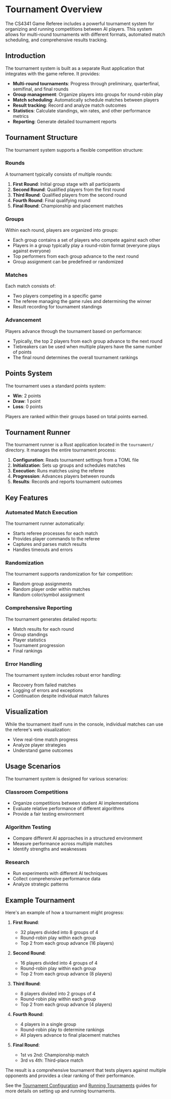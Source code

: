 # Tournament Overview

The CS4341 Game Referee includes a powerful tournament system for organizing and running competitions between AI players. This system allows for multi-round tournaments with different formats, automated match scheduling, and comprehensive results tracking.

## Introduction

The tournament system is built as a separate Rust application that integrates with the game referee. It provides:

- **Multi-round tournaments**: Progress through preliminary, quarterfinal, semifinal, and final rounds
- **Group management**: Organize players into groups for round-robin play
- **Match scheduling**: Automatically schedule matches between players
- **Result tracking**: Record and analyze match outcomes
- **Statistics**: Calculate standings, win rates, and other performance metrics
- **Reporting**: Generate detailed tournament reports

## Tournament Structure

The tournament system supports a flexible competition structure:

### Rounds

A tournament typically consists of multiple rounds:

1. **First Round**: Initial group stage with all participants
2. **Second Round**: Qualified players from the first round
3. **Third Round**: Qualified players from the second round
4. **Fourth Round**: Final qualifying round
5. **Final Round**: Championship and placement matches

### Groups

Within each round, players are organized into groups:

- Each group contains a set of players who compete against each other
- Players in a group typically play a round-robin format (everyone plays against everyone)
- Top performers from each group advance to the next round
- Group assignment can be predefined or randomized

### Matches

Each match consists of:

- Two players competing in a specific game
- The referee managing the game rules and determining the winner
- Result recording for tournament standings

### Advancement

Players advance through the tournament based on performance:

- Typically, the top 2 players from each group advance to the next round
- Tiebreakers can be used when multiple players have the same number of points
- The final round determines the overall tournament rankings

## Points System

The tournament uses a standard points system:

- **Win**: 2 points
- **Draw**: 1 point
- **Loss**: 0 points

Players are ranked within their groups based on total points earned.

## Tournament Runner

The tournament runner is a Rust application located in the `tournament/` directory. It manages the entire tournament process:

1. **Configuration**: Reads tournament settings from a TOML file
2. **Initialization**: Sets up groups and schedules matches
3. **Execution**: Runs matches using the referee
4. **Progression**: Advances players between rounds
5. **Results**: Records and reports tournament outcomes

## Key Features

### Automated Match Execution

The tournament runner automatically:

- Starts referee processes for each match
- Provides player commands to the referee
- Captures and parses match results
- Handles timeouts and errors

### Randomization

The tournament supports randomization for fair competition:

- Random group assignments
- Random player order within matches
- Random color/symbol assignment

### Comprehensive Reporting

The tournament generates detailed reports:

- Match results for each round
- Group standings
- Player statistics
- Tournament progression
- Final rankings

### Error Handling

The tournament system includes robust error handling:

- Recovery from failed matches
- Logging of errors and exceptions
- Continuation despite individual match failures

## Visualization

While the tournament itself runs in the console, individual matches can use the referee's web visualization:

- View real-time match progress
- Analyze player strategies
- Understand game outcomes

## Usage Scenarios

The tournament system is designed for various scenarios:

### Classroom Competitions

- Organize competitions between student AI implementations
- Evaluate relative performance of different algorithms
- Provide a fair testing environment

### Algorithm Testing

- Compare different AI approaches in a structured environment
- Measure performance across multiple matches
- Identify strengths and weaknesses

### Research

- Run experiments with different AI techniques
- Collect comprehensive performance data
- Analyze strategic patterns

## Example Tournament

Here's an example of how a tournament might progress:

1. **First Round**:

   - 32 players divided into 8 groups of 4
   - Round-robin play within each group
   - Top 2 from each group advance (16 players)

2. **Second Round**:

   - 16 players divided into 4 groups of 4
   - Round-robin play within each group
   - Top 2 from each group advance (8 players)

3. **Third Round**:

   - 8 players divided into 2 groups of 4
   - Round-robin play within each group
   - Top 2 from each group advance (4 players)

4. **Fourth Round**:

   - 4 players in a single group
   - Round-robin play to determine rankings
   - All players advance to final placement matches

5. **Final Round**:
   - 1st vs 2nd: Championship match
   - 3rd vs 4th: Third-place match

The result is a comprehensive tournament that tests players against multiple opponents and provides a clear ranking of their performance.

See the [Tournament Configuration](configuration.md) and [Running Tournaments](running.md) guides for more details on setting up and running tournaments.
